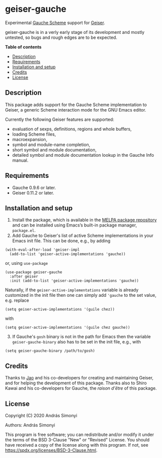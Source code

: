 # geiser-gauche

Experimental [Gauche Scheme](http://practical-scheme.net/gauche/) support for [Geiser](https://gitlab.com/jaor/geiser/). 

geiser-gauche is in a verly early stage of its development and mostly untested, so bugs and rough edges are to be expected.

**Table of contents**
- [Description](#description)
- [Requirements](#requirements)
- [Installation and setup](#installation-and-setup)
- [Credits](#credits)
- [License](#license)

## Description

This package adds support for the Gauche Scheme implementation to Geiser, a generic Scheme interaction mode for the GNU Emacs editor. 

Currently the following Geiser features are supported:
+ evaluation of sexps, definitions, regions and whole buffers,
+ loading Scheme files,
+ macroexpansion,
+ symbol and module-name completion,
+ short symbol and module documentation,
+ detailed symbol and module documentation lookup in the Gauche Info manual.

## Requirements

+ Gauche 0.9.6 or later.
+ Geiser 0.11.2 or later.

## Installation and setup

1. Install the package, which is available in the [MELPA package
repository](https://melpa.org) and can be installed using Emacs’s built-in
package manager, `package.el`.
2. Add Gauche to Geiser's list of active Scheme implementations in your Emacs init file. This can be done, e.g., by adding
```emacs-lisp
(with-eval-after-load 'geiser-impl
  (add-to-list 'geiser-active-implementations 'gauche))
```
or, using `use-package`
```emacs-lisp
(use-package geiser-gauche
  :after geiser
  :init (add-to-list 'geiser-active-implementations 'gauche))
```
Naturally, if the `geiser-active-implementations` variable is already customized in the init file then one can simply add `'gauche` to the set value, e.g. replace 
```emacs-lisp
(setq geiser-active-implementations '(guile chez))
```
with 
```emacs-lisp
(setq geiser-active-implementations '(guile chez gauche))
```
3. If Gauche's `gosh` binary is not in the path for Emacs then the variable
   `geiser-gauche-binary` also has to be set in the init file, e.g., with
```emacs-lisp
(setq geiser-gauche-binary /path/to/gosh)
```

## Credits
Thanks to [Jao](https://gitlab.com/jaor) and his co-developers for creating and maintaining Geiser, and for helping the development of this package. Thanks also to Shiro Kawai and his co-developers for Gauche, the _raison d'être_ of this package.
## License
Copyright (C) 2020 András Simonyi

Authors: András Simonyi

This program is free software; you can redistribute and/or modify it under the terms of the BSD 3-Clause "New" or "Revised" License. You should have received a copy of the license along with this program. If not, see https://spdx.org/licenses/BSD-3-Clause.html.
